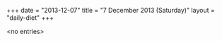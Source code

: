 +++
date = "2013-12-07"
title = "7 December 2013 (Saturday)"
layout = "daily-diet"
+++


\<no entries\>

